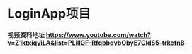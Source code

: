 # LoginApp项目

#### 视频资料地址 https://www.youtube.com/watch?v=Z1ktxiqyiLA&list=PLillGF-RfqbbqvbObyE7CldS5-trkefnB
